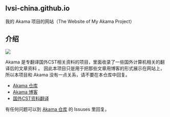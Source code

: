 ## lvsi-china.github.io

我的 Akama 项目的网站（The Website of My Akama Project）<br>

## 介绍

<img src="https://github.com/Lvsi-China/Akama/raw/master/extra/images/logo.png">

Akama 是专翻译国外CST相关资料的项目，里面收录了一些国外计算机相关的翻译后的文章资料 。 因此本项目只是用于把那些文章用博客的形式展示在网站上，所以本项目和 Akama 没有一点关系，请不要在本仓库中回复。

- [Akama 仓库](https://github.com/Lvsi-China/Akama)
- [Akama 博客](http://lvsi-china.github.io/)
- [国外CST资料翻译](http://lvsi-china.github.io/)

有任何问题可以到 [Akama 仓库]() 的 Issuses 里回复。
